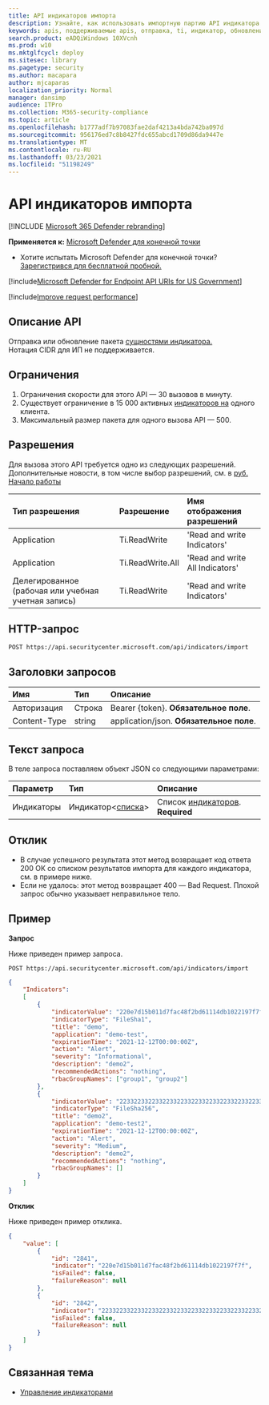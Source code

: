 ```yaml
---
title: API индикаторов импорта
description: Узнайте, как использовать импортную партию API индикатора в Microsoft Defender для конечной точки.
keywords: apis, поддерживаемые apis, отправка, ti, индикатор, обновление
search.product: eADQiWindows 10XVcnh
ms.prod: w10
ms.mktglfcycl: deploy
ms.sitesec: library
ms.pagetype: security
ms.author: macapara
author: mjcaparas
localization_priority: Normal
manager: dansimp
audience: ITPro
ms.collection: M365-security-compliance
ms.topic: article
ms.openlocfilehash: b1777adf7b97083fae2daf4213a4bda742ba097d
ms.sourcegitcommit: 956176ed7c8b8427fdc655abcd1709d86da9447e
ms.translationtype: MT
ms.contentlocale: ru-RU
ms.lasthandoff: 03/23/2021
ms.locfileid: "51198249"
---
```

# <a name="import-indicators-api"></a>API индикаторов импорта

[!INCLUDE [Microsoft 365 Defender rebranding](../../includes/microsoft-defender.md)]


**Применяется к:** [Microsoft Defender для конечной точки](https://go.microsoft.com/fwlink/?linkid=2154037)

- Хотите испытать Microsoft Defender для конечной точки? [Зарегистрився для бесплатной пробной.](https://www.microsoft.com/microsoft-365/windows/microsoft-defender-atp?ocid=docs-wdatp-exposedapis-abovefoldlink) 

[!include[Microsoft Defender for Endpoint API URIs for US Government](../../includes/microsoft-defender-api-usgov.md)]

[!include[Improve request performance](../../includes/improve-request-performance.md)]


## <a name="api-description"></a>Описание API
Отправка или обновление пакета [сущностями индикатора.](ti-indicator.md)
<br>Нотация CIDR для ИП не поддерживается.

## <a name="limitations"></a>Ограничения
1. Ограничения скорости для этого API — 30 вызовов в минуту.
2. Существует ограничение в 15 000 активных [индикаторов на](ti-indicator.md) одного клиента. 
3. Максимальный размер пакета для одного вызова API — 500.

## <a name="permissions"></a>Разрешения
Для вызова этого API требуется одно из следующих разрешений. Дополнительные новости, в том числе выбор разрешений, см. в [руб. Начало работы](apis-intro.md)

Тип разрешения |   Разрешение  |   Имя отображения разрешений
:---|:---|:---
Application |   Ti.ReadWrite |  'Read and write Indicators'
Application |   Ti.ReadWrite.All |  'Read and write All Indicators'
Делегированное (рабочая или учебная учетная запись) |    Ti.ReadWrite |  'Read and write Indicators'


## <a name="http-request"></a>HTTP-запрос
```
POST https://api.securitycenter.microsoft.com/api/indicators/import
```

## <a name="request-headers"></a>Заголовки запросов

Имя | Тип | Описание
:---|:---|:---
Авторизация | Строка | Bearer {token}. **Обязательное поле**.
Content-Type | string | application/json. **Обязательное поле**.

## <a name="request-body"></a>Текст запроса
В теле запроса поставляем объект JSON со следующими параметрами:

Параметр | Тип    | Описание
:---|:---|:---
Индикаторы | Индикатор<[списка](ti-indicator.md)> | Список [индикаторов](ti-indicator.md). **Required**


## <a name="response"></a>Отклик
- В случае успешного результата этот метод возвращает код ответа 200 ОК со списком результатов импорта для каждого индикатора, см. в примере ниже.
- Если не удалось: этот метод возвращает 400 — Bad Request. Плохой запрос обычно указывает неправильное тело.

## <a name="example"></a>Пример

**Запрос**

Ниже приведен пример запроса.

```http
POST https://api.securitycenter.microsoft.com/api/indicators/import
```

```json
{
    "Indicators":
    [
        {
            "indicatorValue": "220e7d15b011d7fac48f2bd61114db1022197f7f",
            "indicatorType": "FileSha1",
            "title": "demo",
            "application": "demo-test",
            "expirationTime": "2021-12-12T00:00:00Z",
            "action": "Alert",
            "severity": "Informational",
            "description": "demo2",
            "recommendedActions": "nothing",
            "rbacGroupNames": ["group1", "group2"]
        },
        {
            "indicatorValue": "2233223322332233223322332233223322332233223322332233223322332222",
            "indicatorType": "FileSha256",
            "title": "demo2",
            "application": "demo-test2",
            "expirationTime": "2021-12-12T00:00:00Z",
            "action": "Alert",
            "severity": "Medium",
            "description": "demo2",
            "recommendedActions": "nothing",
            "rbacGroupNames": []
        }
    ]
}
```

**Отклик**

Ниже приведен пример отклика.

```json
{
    "value": [
        {
            "id": "2841",
            "indicator": "220e7d15b011d7fac48f2bd61114db1022197f7f",
            "isFailed": false,
            "failureReason": null
        },
        {
            "id": "2842",
            "indicator": "2233223322332233223322332233223322332233223322332233223322332222",
            "isFailed": false,
            "failureReason": null
        }
    ]
}
```

## <a name="related-topic"></a>Связанная тема
- [Управление индикаторами](manage-indicators.md)
